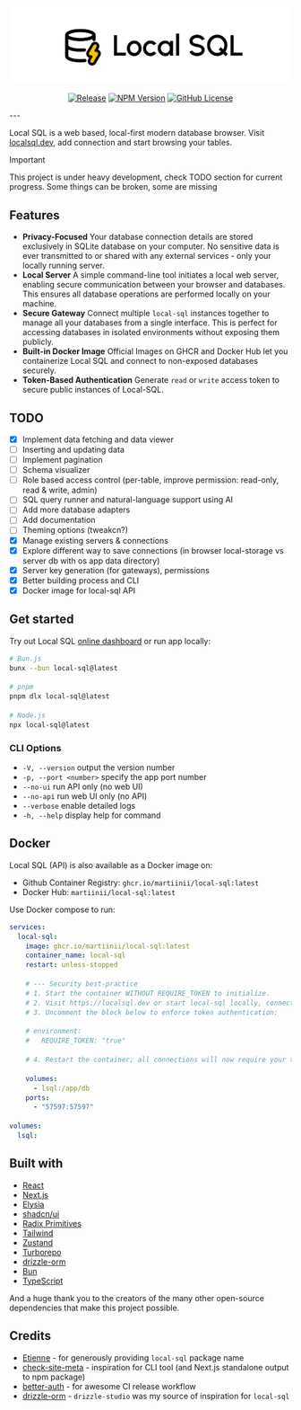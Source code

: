 ![Local SQL](https://raw.githubusercontent.com/martiinii/local-sql/main/assets/github.svg)

<div align="center">

[![Release](https://github.com/martiinii/local-sql/actions/workflows/release.yml/badge.svg)](https://github.com/martiinii/local-sql/actions/workflows/release.yml)
[![NPM Version](https://img.shields.io/npm/v/local-sql)](https://www.npmjs.com/package/local-sql)
[![GitHub License](https://img.shields.io/github/license/martiinii/local-sql)](https://github.com/martiinii/local-sql/blob/main/LICENSE.md)
</div>
---

Local SQL is a web based, local-first modern database browser.
Visit [localsql.dev](https://localsql.dev), add connection and start browsing your tables.

> [!IMPORTANT]
> This project is under heavy development, check TODO section for current progress. Some things can be broken, some are missing

## Features

- **Privacy-Focused** Your database connection details are stored exclusively in SQLite database on your computer. No sensitive data is ever transmitted to or shared with any external services - only your locally running server.
- **Local Server** A simple command-line tool initiates a local web server, enabling secure communication between your browser and databases. This ensures all database operations are performed locally on your machine.
- **Secure Gateway** Connect multiple `local-sql` instances together to manage all your databases from a single interface. This is perfect for accessing databases in isolated environments without exposing them publicly.
- **Built-in Docker Image** Official Images on GHCR and Docker Hub let you containerize Local SQL and connect to non-exposed databases securely.
- **Token-Based Authentication** Generate `read` or `write` access token to secure public instances of Local-SQL.

## TODO

- [x] Implement data fetching and data viewer
- [ ] Inserting and updating data
- [ ] Implement pagination
- [ ] Schema visualizer
- [ ] Role based access control (per-table, improve permission: read-only, read & write, admin)
- [ ] SQL query runner and natural-language support using AI
- [ ] Add more database adapters
- [ ] Add documentation
- [ ] Theming options (tweakcn?)
- [x] Manage existing servers & connections
- [x] Explore different way to save connections (in browser local-storage vs server db with os app data directory)
- [x] Server key generation (for gateways), permissions
- [x] Better building process and CLI
- [x] Docker image for local-sql API

## Get started

Try out Local SQL [online dashboard](https://localsql.dev) or run app locally:

```sh
# Bun.js
bunx --bun local-sql@latest

# pnpm
pnpm dlx local-sql@latest

# Node.js
npx local-sql@latest
```

### CLI Options

- `-V, --version`        output the version number  
- `-p, --port <number>`  specify the app port number  
- `--no-ui`              run API only (no web UI)  
- `--no-api`             run web UI only (no API)  
- `--verbose`            enable detailed logs  
- `-h, --help`           display help for command

## Docker

Local SQL (API) is also available as a Docker image on:

- Github Container Registry: `ghcr.io/martiinii/local-sql:latest`
- Docker Hub: `martiinii/local-sql:latest`

Use Docker compose to run:

```yml
services:
  local-sql:
    image: ghcr.io/martiinii/local-sql:latest
    container_name: local-sql
    restart: unless-stopped

    # --- Security best-practice
    # 1. Start the container WITHOUT REQUIRE_TOKEN to initialize.
    # 2. Visit https://localsql.dev or start local-sql locally, connect to this instance of local-sql API and generate write token. Then edit server connection and paste generated token.
    # 3. Uncomment the block below to enforce token authentication:

    # environment:
    #   REQUIRE_TOKEN: "true"

    # 4. Restart the container; all connections will now require your token.

    volumes:
      - lsql:/app/db
    ports:
      - "57597:57597"

volumes:
  lsql:
```

## Built with
- [React](https://react.dev/)
- [Next.js](https://nextjs.org/)
- [Elysia](https://elysiajs.com/)
- [shadcn/ui](https://ui.shadcn.com/)
- [Radix Primitives](https://www.radix-ui.com/primitives)
- [Tailwind](https://tailwindcss.com/)
- [Zustand](https://github.com/pmndrs/zustand)
- [Turborepo](https://turborepo.com/)
- [drizzle-orm](https://orm.drizzle.team/)
- [Bun](https://bun.sh/)
- [TypeScript](https://www.typescriptlang.org/)

And a huge thank you to the creators of the many other open-source dependencies that make this project possible.

## Credits

- [Etienne](https://github.com/etienne-dldc) - for generously providing `local-sql` package name
- [check-site-meta](https://github.com/alfonsusac/check-site-meta) - inspiration for CLI tool (and Next.js standalone output to npm package)
- [better-auth](https://www.better-auth.com/) - for awesome CI release workflow
- [drizzle-orm](https://orm.drizzle.team/) - `drizzle-studio` was my source of inspiration for `local-sql`

